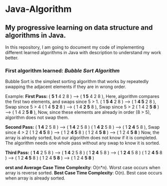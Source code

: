 # Java-Algorithm
## My progressive learning on data structure and algorithms in Java.

In this repository, I am going to document my code of implementing different learned algorithms in Java with description to understand my work better.

### First algorithm learned: _Bubble Sort Algorithm_

Bubble Sort is the simplest sorting algorithm that works by repeatedly swapping the adjacent elements if they are in wrong order.

Example:
**First Pass:**
( **5 1** 4 2 8 ) –> ( **1 5** 4 2 8 ), Here, algorithm compares the first two elements, and swaps since 5 > 1.
( 1 **5 4** 2 8 ) –>  ( 1 **4 5** 2 8 ), Swap since 5 > 4
( 1 4 **5 2** 8 ) –>  ( 1 4 **2 5** 8 ), Swap since 5 > 2
( 1 4 2 **5 8** ) –> ( 1 4 2 **5 8** ), Now, since these elements are already in order (8 > 5), algorithm does not swap them.

**Second Pass:**
( **1 4** 2 5 8 ) –> ( **1 4** 2 5 8 )
( 1 **4 2** 5 8 ) –> ( 1 **2 4** 5 8 ), Swap since 4 > 2
( 1 2 **4 5** 8 ) –> ( 1 2 **4 5** 8 )
( 1 2 4 **5 8** ) –>  ( 1 2 4 **5 8** )
Now, the array is already sorted, but our algorithm does not know if it is completed. The algorithm needs one whole pass without any swap to know it is sorted.

**Third Pass:**
( **1 4** 2 5 8 ) –> ( **1 4** 2 5 8 )
( 1 **2 4** 5 8 ) –> ( 1 **2 4** 5 8 )
( 1 2 **4 5** 8 ) –> ( 1 2 **4 5** 8 )
( 1 2 4 **5 8** ) –>  ( 1 2 4 **5 8** )

**orst and Average Case Time Complexity**: O(n*n). Worst case occurs when array is reverse sorted.
**Best Case Time Complexity**: O(n). Best case occurs when array is already sorted.
